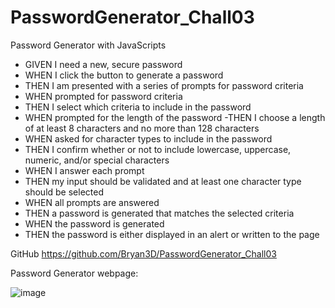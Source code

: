 # PasswordGenerator_Chall03
Password Generator with JavaScripts

- GIVEN I need a new, secure password
- WHEN I click the button to generate a password
- THEN I am presented with a series of prompts for password criteria
- WHEN prompted for password criteria
- THEN I select which criteria to include in the password
- WHEN prompted for the length of the password
-THEN I choose a length of at least 8 characters and no more than 128 characters
- WHEN asked for character types to include in the password
- THEN I confirm whether or not to include lowercase, uppercase, numeric, and/or special characters
- WHEN I answer each prompt
- THEN my input should be validated and at least one character type should be selected
- WHEN all prompts are answered
- THEN a password is generated that matches the selected criteria
- WHEN the password is generated
- THEN the password is either displayed in an alert or written to the page

GitHub
https://github.com/Bryan3D/PasswordGenerator_Chall03

Password Generator webpage:



![image](https://user-images.githubusercontent.com/10051887/196311278-c3a1b351-0ef6-4beb-8836-064c22ffd502.png)



